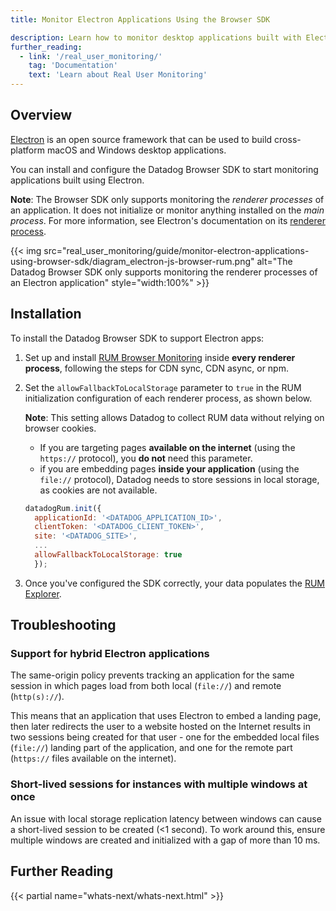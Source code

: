 ```yaml
---
title: Monitor Electron Applications Using the Browser SDK

description: Learn how to monitor desktop applications built with Electron through the browser RUM SDK.
further_reading:
  - link: '/real_user_monitoring/'
    tag: 'Documentation'
    text: 'Learn about Real User Monitoring'
---
```


## Overview

[Electron][1] is an open source framework that can be used to build cross-platform macOS and Windows desktop applications.

You can install and configure the Datadog Browser SDK to start monitoring applications built using Electron.

**Note**: The Browser SDK only supports monitoring the *renderer processes* of an application. It does not initialize or monitor anything installed on the *main process*. For more information, see Electron's documentation on its [renderer process][3].

{{< img src="real_user_monitoring/guide/monitor-electron-applications-using-browser-sdk/diagram_electron-js-browser-rum.png" alt="The Datadog Browser SDK only supports monitoring the renderer processes of an Electron application" style="width:100%" >}}

## Installation

To install the Datadog Browser SDK to support Electron apps:

1. Set up and install [RUM Browser Monitoring][2] inside **every renderer process**, following the steps for CDN sync, CDN async, or npm.

2. Set the `allowFallbackToLocalStorage` parameter to `true` in the RUM initialization configuration of each renderer process, as shown below. 

   **Note**: This setting allows Datadog to collect RUM data without relying on browser cookies.
   
   - If you are targeting pages **available on the internet** (using the `https://` protocol), you **do not** need this parameter.
   - if you are embedding pages **inside your application** (using the `file://` protocol), Datadog needs to store sessions in local storage, as cookies are not available. 

   ```javascript
   datadogRum.init({
     applicationId: '<DATADOG_APPLICATION_ID>',
     clientToken: '<DATADOG_CLIENT_TOKEN>',
     site: '<DATADOG_SITE>',
     ...
     allowFallbackToLocalStorage: true
     });
   ```
 
3. Once you've configured the SDK correctly, your data populates the [RUM Explorer][4].

## Troubleshooting

### Support for hybrid Electron applications
The same-origin policy prevents tracking an application for the same session in which pages load from both local (`file://`) and remote (`http(s)://`).

This means that an application that uses Electron to embed a landing page, then later redirects the user to a website hosted on the Internet results in two sessions being created for that user - one for the embedded local files (`file://`) landing part of the application, and one for the remote part (`https://` files available on the internet).

### Short-lived sessions for instances with multiple windows at once
An issue with local storage replication latency between windows can cause a short-lived session to be created (<1 second). To work around this, ensure multiple windows are created and initialized with a gap of more than 10 ms.

## Further Reading
{{< partial name="whats-next/whats-next.html" >}}

[1]: https://www.electronjs.org/
[2]: /real_user_monitoring/browser/custom_setup
[3]: https://www.electronjs.org/docs/latest/tutorial/process-model#the-renderer-process
[4]: /real_user_monitoring/explorer/
